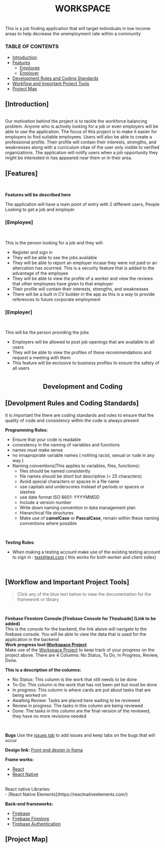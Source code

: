 # <h1 align = "center">WORKSPACE<h1>
This is a job finding application that will target individuals in low income areas  to help decrease the unemployment rate within a community
 
 ### TABLE OF CONTENTS
 - [Introduction](#introduction)
 - [Features](#-features)
    - [Employee](#-employee)
    - [Employer](#-employer)
- [Development Rules and Coding Standards](#development-and-coding)
- [Workflow and Important Project Tools](#workflow-and-important-project-tools)
- [Project Map](#project-map)
 
 
 ## [Introduction] 
 <br>
 Our motivation behind the project is to tackle the workforce balancing problem. Anyone who is 
actively looking for a job or even employers will be able to use the application. The focus of this project 
is to make it easier for employers to find suitable employees. Users will also be able to create a 
professional profile. Their profile will contain their interests, strengths, and weaknesses along with a 
curriculum vitae of the user only visible to verified organizations. The application will notify users 
when a job opportunity they might be interested in has appeared near them or in their area.

 
 ## [Features]
<br>
 
 **Features will be described here**
 
 The application will have a main point of entry with 2 different users, People Looking to get a job and employer.

 ### [Employee]
 <br>
 
 This is the person looking for a job and they will:

- Register and sign in
- They will be able to see the jobs available
- They will be able to report an employer incase they were not paid or an altercation has ocurrred. This is a security feature that is added to the advantage of the employee
- They will be able to view the profile of a worker and view the reviews that other employees have given to that employer
- Their profile will contain their interests, strengths, and weaknesses
- There will be a built in CV builder in the app as this is a way to provide references to future corporate employment
 
 ### [Employer]
 <br>
 
 This will be the person providing the jobs
 
- Employers will be allowed to post job openings that are available to all users
- They will be able to view the profiles of these recommendations and request a meeting with them
- This feature will be exclusive to business profiles to ensure the safety of all users
 

# <h2 align = "center">Development and Coding</h2>

 ## [Devolpment Rules and Coding Standards]
 
 It is important the there are coding standards and rules to ensure that the quality of code and consistency within the code is always present
 
 **Programming Rules:**
- Ensure that your code is readable
- consistency in the naming of variables and functions
- names must make sense
- no innapropriate variable names ( nothing racist, sexual or rude in any way )
- Naming conventions(This applies to variables, files, functions):
    - files should be named consistently
    - file names should be short but descriptive (< 25 characters)
    - Avoid special characters or spaces in a file name
    - use capitals and underscores instead of periods or spaces or slashes
    - use date format ISO 8601: YYYYMMDD
    - Include a version number
    - Write down naming convention in data management plan
    - Hierarchical file structures
    - Make use of **camelCase** or **PascalCase**, remain within these naming conventions where possible 
<br>
 
 **Testing Rules**:
- When making a testing account make use of the existing testing account to sign in : test@test.com ( this works for both worker and client sides)
    
<br>
 
 ## [Workflow and Important Project Tools]
 
>Click any of the blue text below to view the documentation for the framework or library
<br>

**Firebase Firestore Console:[Firebase Console for Thealoade]
(Link to be added)**
<br>
This is the console for the backend, the link above will navigate to the firebase console. You will be able to view the data that is used for the application in the backend
<br>
**Work progress tool:[Workspace Project](https://github.com/orgs/Workspace-PRJ381-app/projects/1)**
<br>
Make use of the [Workspace Project](https://github.com/orgs/Workspace-PRJ381-app/projects/1) to keep track of your progress on the project above.
There are 4 Columns: No Status, To Do, In Progress, Review, Done.
<br>

**This is a description of the columns:**
- No Status: This column is the work that still needs to be done
- To-Do: This column is the work that has not been yet but must be done
- In progress: This column is where cards are put about tasks that are being worked on
- Awaiting Review: Tasks are placed here waiting to be reviewed
- Review in progress: The tasks in this column are being reviewed
- Done: The tasks in this column are the final version of the reviewed, they have no more revisions needed

<br>

**Bugs** Use the [issues tab](https://github.com/Workspace-PRJ381-app/Wokrspace_app/issues) to add issues and keep tabs on the bugs that will occur

**Design link:**
[Front end design in figma](https://www.figma.com/team_invite/redeem/QhGKqheDuOBlXG5mdIjAXG)

**Frame works:**
<br>
- [React](https://reactjs.org/)
- [React Native](https://reactnative.dev/docs/getting-started)
<br>
React native Libraries:
<br>
- [React Native Elements](https://reactnativeelements.com/)
<br>
 
 **Back-end frameworks:**
<br>
- [Firebase](https://firebase.google.com/docs/)
- [Firebase Firestore](https://firebase.google.com/docs/firestore?authuser=0)
- [Firebase Authentication](https://firebase.google.com/docs/auth?authuser=0)

## [Project Map]
